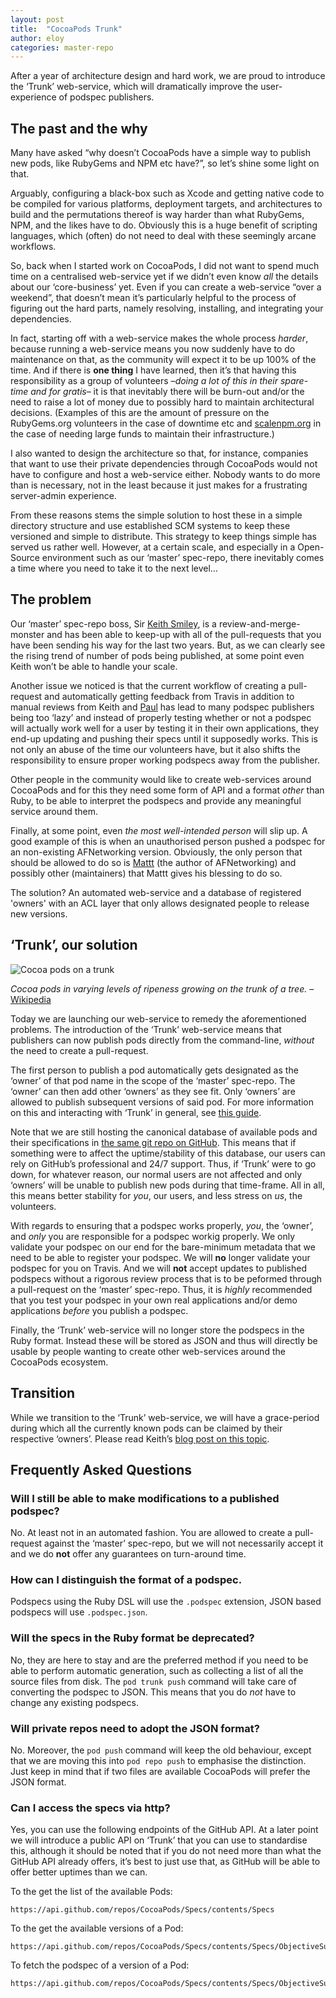 ```yaml
---
layout: post
title:  "CocoaPods Trunk"
author: eloy
categories: master-repo
---
```


After a year of architecture design and hard work, we are proud to introduce the ‘Trunk’ web-service, which will dramatically improve the user-experience of podspec publishers.

<!-- more -->

## The past and the why

Many have asked “why doesn’t CocoaPods have a simple way to publish new pods, like RubyGems and NPM etc have?”, so let’s shine some light on that.

Arguably, configuring a black-box such as Xcode and getting native code to be compiled for various platforms, deployment targets, and architectures to build and the permutations thereof is way harder than what RubyGems, NPM, and the likes have to do. Obviously this is a huge benefit of scripting languages, which (often) do not need to deal with these seemingly arcane workflows.

So, back when I started work on CocoaPods, I did not want to spend much time on a centralised web-service yet if we didn’t even know _all_ the details about our ‘core-business’ yet. Even if you can create a web-service “over a weekend”, that doesn’t mean it’s particularly helpful to the process of figuring out the hard parts, namely resolving, installing, and integrating your dependencies.

In fact, starting off with a web-service makes the whole process _harder_, because running a web-service means you now suddenly have to do maintenance on that, as the community will expect it to be up 100% of the time. And if there is **one thing** I have learned, then it’s that having this responsibility as a group of volunteers –_doing a lot of this in their spare-time and for gratis_– it is that inevitably there will be burn-out and/or the need to raise a lot of money due to possibly hard to maintain architectural decisions. (Examples of this are the amount of pressure on the RubyGems.org volunteers in the case of downtime etc and [scalenpm.org](https://scalenpm.nodejitsu.com) in the case of needing large funds to maintain their infrastructure.)

I also wanted to design the architecture so that, for instance, companies that want to use their private dependencies through CocoaPods would not have to configure and host a web-service either. Nobody wants to do more than is necessary, not in the least because it just makes for a frustrating server-admin experience.

From these reasons stems the simple solution to host these in a simple directory structure and use established SCM systems to keep these versioned and simple to distribute. This strategy to keep things simple has served us rather well. However, at a certain scale, and especially in a Open-Source environment such as our ‘master’ spec-repo, there inevitably comes a time where you need to take it to the next level…

## The problem

Our ‘master’ spec-repo boss, Sir [Keith Smiley](http://twitter.com/SmileyKeith), is a review-and-merge-monster and has been able to keep-up with all of the pull-requests that you have been sending his way for the last two years. But, as we can clearly see the rising trend of number of pods being published, at some point even Keith won’t be able to handle your scale.

Another issue we noticed is that the current workflow of creating a pull-request and automatically getting feedback from Travis in addition to manual reviews from Keith and [Paul](http://twitter.com/squarefrog) has lead to many podspec publishers being too ‘lazy’ and instead of properly testing whether or not a podspec will actually work well for a user by testing it in their own applications, they end-up updating and pushing their specs until it supposedly works. This is not only an abuse of the time our volunteers have, but it also shifts the responsibility to ensure proper working podspecs away from the publisher.

Other people in the community would like to create web-services around CocoaPods and for this they need some form of API and a format _other_ than Ruby, to be able to interpret the podspecs and provide any meaningful service around them.

Finally, at some point, even _the most well-intended person_ will slip up. A good example of this is when an unauthorised person pushed a podspec for an non-existing AFNetworking version. Obviously, the only person that should be allowed to do so is [Mattt](http://twitter.com/mattt) (the author of AFNetworking) and possibly other (maintainers) that Mattt gives his blessing to do so.

The solution? An automated web-service and a database of registered 'owners' with an ACL layer that only allows designated people to release new versions.

## ‘Trunk’, our solution

![Cocoa pods on a trunk](http://upload.wikimedia.org/wikipedia/commons/e/e0/Cocoa_Pods.JPG)

_Cocoa pods in varying levels of ripeness growing on the trunk of a tree._ – [Wikipedia](http://en.wikipedia.org/wiki/Cocoa_production_in_Ivory_Coast)

Today we are launching our web-service to remedy the aforementioned problems. The introduction of the ‘Trunk’ web-service means that publishers can now publish pods directly from the command-line, _without_ the need to create a pull-request.

The first person to publish a pod automatically gets designated as the ‘owner’ of that pod name in the scope of the ‘master’ spec-repo. The ‘owner’ can then add other ‘owners’ as they see fit. Only ‘owners’ are allowed to publish subsequent versions of said pod. For more information on this and interacting with ‘Trunk’ in general, see [this guide](http://guides.cocoapods.org/making/getting-setup-with-trunk).

Note that we are still hosting the canonical database of available pods and their specifications in [the same git repo on GitHub](https://github.com/CocoaPods/Specs). This means that if something were to affect the uptime/stability of this database, our users can rely on GitHub’s professional and 24/7 support. Thus, if ‘Trunk’ were to go down, for whatever reason, our normal users are not affected and only ‘owners’ will be unable to publish new pods during that time-frame. All in all, this means better stability for _you_, our users, and less stress on _us_, the volunteers.

With regards to ensuring that a podspec works properly, _you_, the ‘owner’, and _only_ you are responsible for a podspec workig properly. We only validate your podspec on our end for the bare-minimum metadata that we need to be able to register your podspec. We will **no** longer validate your podspec for you on Travis. And we will **not** accept updates to published podspecs without a rigorous review process that is to be peformed through a pull-request on the ‘master’ spec-repo. Thus, it is _highly_ recommended that you test your podspec in your own real applications and/or demo applications _before_ you publish a podspec.

Finally, the ‘Trunk’ web-service will no longer store the podspecs in the Ruby format. Instead these will be stored as JSON and thus will directly be usable by people wanting to create other web-services around the CocoaPods ecosystem.

## Transition

While we transition to the ‘Trunk’ web-service, we will have a grace-period during which all the currently known pods can be claimed by their respective ‘owners’. Please read Keith’s [blog post on this topic](http://blog.cocoapods.org/Claim-Your-Pods/).

## Frequently Asked Questions

### Will I still be able to make modifications to a published podspec?

No. At least not in an automated fashion. You are allowed to create a pull-request against the ‘master’ spec-repo, but we will not necessarily accept it and we do **not** offer any guarantees on turn-around time.

### How can I distinguish the format of a podspec.

Podspecs using the Ruby DSL will use the `.podspec` extension, JSON based
podspecs will use `.podspec.json`.

### Will the specs in the Ruby format be deprecated?

No, they are here to stay and are the preferred method if you need to be able to perform automatic generation, such as collecting a list of all the source files from disk. The `pod trunk push` command will take care of converting the podspec to JSON. This means that you do _not_ have to change any existing podspecs.

### Will private repos need to adopt the JSON format?

No. Moreover, the `pod push` command will keep the old behaviour, except that we are moving this into `pod repo push` to emphasise the distinction.
Just keep in mind that if two files are available CocoaPods will prefer the JSON format.

### Can I access the specs via http?

Yes, you can use the following endpoints of the GitHub API. At a later point we will introduce a public API on ‘Trunk’ that you can use to standardise this, although it should be noted that if you do not need more than what the GitHub API already offers, it’s best to just use that, as GitHub will be able to offer better uptimes than we can.

To the get the list of the available Pods:

```
https://api.github.com/repos/CocoaPods/Specs/contents/Specs
```

To the get the available versions of a Pod:

```
https://api.github.com/repos/CocoaPods/Specs/contents/Specs/ObjectiveSugar
```

To fetch the podspec of a version of a Pod:

```
https://api.github.com/repos/CocoaPods/Specs/contents/Specs/ObjectiveSugar/0.9/ObjectiveSugar.podspec.json
```
